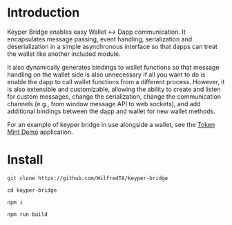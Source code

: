 # Introduction

Keyper Bridge enables easy Wallet <-> Dapp communication. It encapsulates message passing, event handling, serialization and deserialization in a simple asynchronous interface so that dapps can treat the wallet like another included module.

It also dynamically generates bindings to wallet functions so that message handling on the wallet side is also unnecessary if all you want to do is enable the dapp to call wallet functions from a different process. However, it is also extensible and customizable, allowing the ability to create and listen for custom messages, change the serialization, change the communication channels (e.g., from window message API to web sockets), and add additional bindings between the dapp and wallet for new wallet methods.

For an example of keyper bridge in use alongside a wallet, see the [Token Mint Demo](https://github.com/WilfredTA/token_mint) application.

# Install

`git clone https://github.com/WilfredTA/keyper-bridge`

`cd keyper-bridge`

`npm i`

`npm run build`
